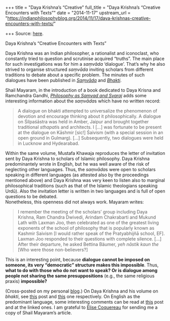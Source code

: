 +++
title = "Daya Krishna’s “Creative"
full_title = "Daya Krishna’s “Creative Encounters with Texts”"
date = "2014-11-17"
upstream_url = "https://indianphilosophyblog.org/2014/11/17/daya-krishnas-creative-encounters-with-texts/"

+++
Source: [here](https://indianphilosophyblog.org/2014/11/17/daya-krishnas-creative-encounters-with-texts/).

Daya Krishna’s “Creative Encounters with Texts”

Daya Krishna was an Indian philosopher, a rationalist and iconoclast,
who constantly tried to question and scrutinise acquired “truths”. The
main place for such investigations was for him a *saṃvāda* ‘dialogue’.
That’s why he also strived to organise structured *saṃvāda* inviting
scholars from different traditions to debate about a specific problem.
The minutes of such dialogues have been published in
*[Saṃvāda](http://www.amazon.com/Samvada-Dialogue-Between-Philosophical-Traditions/dp/8120807987/ref=sr_1_1?ie=UTF8&qid=1416213778&sr=8-1&keywords=Daya+Krishna+Samvada)*
and *[Bhakti](http://philpapers.org/rec/KRIBAC)*.

Shail Mayaram, in the introduction of a book dedicated to Daya Krisna
and Ramchandra Gandhi, *[Philosophy as Samvad and
Svaraj](http://www.amazon.com/Philosophy-Samvad-Svaraj-Dialogical-Meditations/dp/8132111214/ref=sr_1_1?ie=UTF8&qid=1416213727&sr=8-1&keywords=Daya+Krishna+Sa%E1%B9%83v%C4%81da)*
adds some interesting information about the *saṃvāda*s which have no
written record:

> A dialogue on bhakti attempted to universalize the phenomenon of
> devotion and encourage thinking about it philosophically. A dialogue
> on Śilpaśāstra was held in Amber, Jaipur and brought together
> traditional *sthapati*s and architects. I \[…\] was fortunate to be
> present at the dialogue on Kāshmir \[sic!\] Śaivism (with a special
> session in an open ground in Gulmarg). \[…\] Subsequently, two
> dialogues were held in Lucknow and Hydearabad.

Within the same volume, Mustafa Khawaja reproduces the letter of
invitation sent by Daya Krishna to scholars of Islamic philosophy. Daya
Krishna predominantely wrote in English, but he was well aware of the
risk of neglecting other languages. Thus, the *saṃvāda*s were open to
scholars speaking in different languages (as attested also by the
proceedings mentioned above) and Daya Krishna was very keen to listen
also to marginal philosophical traditions (such as that of the Islamic
theologians speaking Urdū). Also the invitation letter is written in two
languages and is full of open questions to be debated.  
Nonetheless, this openness did not always work. Mayaram writes:

> I remember the meeting of the scholars’ group including Daya Krishna,
> Ram Chandra Dwivedi, Arindam Chakrabarti and Mukund Lath with Laxman
> Joo, then celebrated as one of the greatest living exponents of the
> school of philosophy that is popularly known as Kashmir Saivism \[I
> would rather speak of the Pratyabhijñā school, EF\]. Laxman Joo
> responded to their questions with complete silence. \[…\] After their
> departure, he asked Bettina Bäumer, *yeh nāstik kaun the* \[Who were
> those non-believers?\]

This is an interesting point, because **dialogue cannot be imposed on
someone, its very “democratic” structure makes this impossible**. Thus,
**what to do with those who do not want to speak? Or is dialogue among
people not sharing the same presuppositions** (e.g., the same religious
praxis) **impossible?**

(Cross-posted on my personal [blog](http://elisafreschi.com).) On Daya
Krishna and his volume on *bhakti*, see
[this](http://elisafreschi.com/quotes/daya-krishna-on-novelty/#respond)
post and
[this](http://elisafreschi.com/2014/09/12/is-bhakti-a-philosophy-daya-krishna-2000/)
one respectively. On English as the predominant language, some
interesting comments can be read at
[this](http://indianphilosophyblog.org/2014/11/11/the-169th-philosophers-carnival/)
post and at the linked ones. I am grateful to [Elise
Coquereau](https://uniwien.academia.edu/EliseCoquereau) for sending me a
copy of Shail Mayaram’s article.
